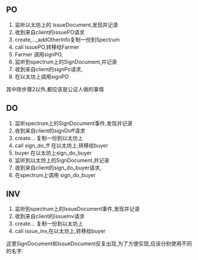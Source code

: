 ## PO
1. 监听以太坊上的 IssueDocument,发现并记录
2. 收到来自client的issuePO请求
3. create,...,addOtherInfo复制一份到Spectrum
4. call IssuePO,转移给Farmer
5. Farmer 调用signPO,
6. 监听到spectrum上的SignDocument,并记录
7. 收到来自client的signPo请求,
8. 在以太坊上调用signPO

其中除步骤2以外,都应该是公证人做的事情
## DO
1. 监听spectrum上的SignDocument事件,发现并记录
2. 收到来自client的signDoff请求
3. create... 复制一份到以太坊上
4. call sign_do_ff 在以太坊上,转移给buyer
5. buyer 在以太坊上sign_do_buyer
7. 监听到以太坊上的SignDocument,并记录
8. 收到来自client的sign_do_buyer请求,
9. 在spectrum上调用 sign_do_buyer
## INV

1. 监听到spectrum上的IssueDocument事件,发现并记录
2. 收到来自client的issueInv请求
3. create... 复制一份到以太坊上
4. call issue_inv,在以太坊上,转移给buyer


这里SignDocument和IssueDocument反复出现,为了方便实现,应该分别使用不同的名字.

